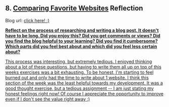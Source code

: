## 8. [Comparing Favorite Websites](8_technical_blog/readme.md) Reflection

Blog url: <a href="http://austinhay.github.io/unit1_projects/week1_technical_blog.html"> click here! :)

<b>Reflect on the process of researching and writing a blog post. It doesn't have to be long. Did you enjoy this? Did you get comments or views? Did you find the blog helpful to your learning? Did you find it cumbersome? Which parts did you feel best about and which did you feel less certain about?</b>

This process was interesting, but extremely tedious. I enjoyed thinking about a lot of these questions, but having to write them all up on top of this weeks exercises was a bit exhausting. To be honest, I'm starting to feel burned out and only had the time to write about 1 website. I think this section of the week was the least helpful towards my development. It was a good thought exercise, but a tedious assignment -- I am just stating my honest feelings right now! Of course I appreciate the opportunity to improve even if I don't see the value right away :) 